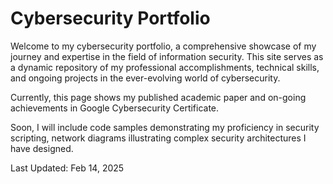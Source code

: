 # Cybersecurity Portfolio

Welcome to my cybersecurity portfolio, a comprehensive showcase of my journey and expertise in the field of information security. This site serves as a dynamic repository of my professional accomplishments, technical skills, and ongoing projects in the ever-evolving world of cybersecurity.

Currently, this page shows my published academic paper and on-going achievements in Google Cybersecurity Certificate.

Soon, I will include code samples demonstrating my proficiency in security scripting, network diagrams illustrating complex security architectures I have designed.

Last Updated: Feb 14, 2025
